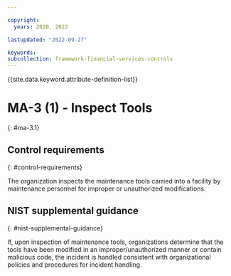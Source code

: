 ```yaml
---

copyright:
  years: 2020, 2022

lastupdated: "2022-09-27"

keywords: 
subcollection: framework-financial-services-controls
---
```


{{site.data.keyword.attribute-definition-list}}

         
# MA-3 (1) - Inspect Tools
{: #ma-3.1}

## Control requirements
{: #control-requirements}

The organization inspects the maintenance tools carried into a facility by maintenance personnel for improper or unauthorized modifications.

## NIST supplemental guidance
{: #nist-supplemental-guidance}

If, upon inspection of maintenance tools, organizations determine that the tools have been modified in an improper/unauthorized manner or contain malicious code, the incident is handled consistent with organizational policies and procedures for incident handling.



